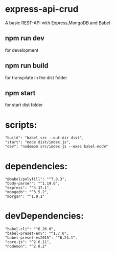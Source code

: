 # express-api-crud
A basic REST-API with Express,MongoDB and Babel
<h2> npm run dev</h2> for development
<h2> npm run build</h2> for transpilate in the dist folder
<h2> npm start</h2> for start dist folder


#  scripts: 
    "build": "babel src --out-dir dist",
    "start": "node dist/index.js",
    "dev": "nodemon src/index.js --exec babel-node"

# dependencies: 
    "@babel/polyfill": "^7.8.3",
    "body-parser": "^1.19.0",
    "express": "^4.17.1",
    "mongodb": "^3.5.2",
    "morgan": "^1.9.1"
 
#  devDependencies: 
    "babel-cli": "^6.26.0",
    "babel-preset-env": "^1.7.0",
    "babel-preset-es2015": "^6.24.1",
    "core-js": "^2.6.11",
    "nodemon": "^2.0.2"
    
    

